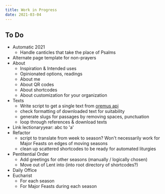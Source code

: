```yaml
---
title: Work in Progress
date: 2021-03-04
---
```


## To Do
- Automatic 2021
    - Handle canticles that take the place of Psalms
- Alternate page template for non-prayers
- About
    - Inspiration & Intended uses
	- Opinionated options, readings
    - About me
	- About QR codes
	- About shortcodes
	- About customization for your organization
- Texts
    - Write script to get a single text from [oremus api](http://bible.oremus.org/api.html)
	- check formatting of downloaded text for suitability
	- generate slugs for passages by removing spaces, punctuation
	- loop through references & download texts
- Link lectionaryyear: abc to 'a'
- Refactor
    - script to translate from week to season?
	    Won't necessarily work for Major Feasts on edges of moving seasons
    - clean up scattered shortcodes to be ready for automated liturgies
- Pentitential Order
    -  Add greetings for other seasons (manually / logically chosen)
	-  Move out of Lent into (into root directory of shortcodes?)
- Daily Office
- Eucharist
    - For each season
    - For Major Feasts during each season
